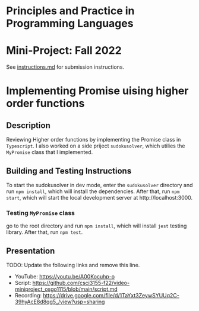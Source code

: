 # Principles and Practice in Programming Languages
# Mini-Project: Fall 2022

See [instructions.md](instructions.md) for submission instructions.

# Implementing Promise uising higher order functions

## Description

Reviewing Higher order functions by implementing the Promise class in `Typescript`. I also worked on a side priject `sudokusolver`, which utilies the  `MyPromise` class that I implemented.




## Building and Testing Instructions

To start the sudokusolver in dev mode, enter the `sudokusolver` directory and run `npm install`, which will install the dependencies.
After that, run `npm start`, which will start the local development server at http://localhost:3000.

### Testing `MyPromise` class
go to the root directory and run `npm install`, which will install `jest` testing library. After that, run `npm test`.

## Presentation

TODO: Update the following links and remove this line.

- YouTube: https://youtu.be/A00Kocuhp-o
- Script: https://github.com/csci3155-f22/video-miniproject_osgo1115/blob/main/script.md
- Recording: https://drive.google.com/file/d/1TaYxt3ZeywSYUUq2C-39hyAcE8d8qg5_/view?usp=sharing

